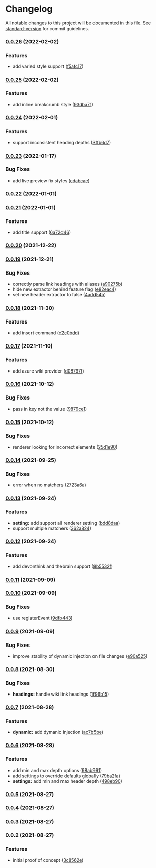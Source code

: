 # Changelog

All notable changes to this project will be documented in this file. See [standard-version](https://github.com/conventional-changelog/standard-version) for commit guidelines.

### [0.0.26](https://github.com/Aidurber/obsidian-plugin-dynamic-toc/compare/0.0.25...0.0.26) (2022-02-02)


### Features

* add varied style support ([f5afc17](https://github.com/Aidurber/obsidian-plugin-dynamic-toc/commit/f5afc1731e837568f6978b1cf9cf15b762cd95f5))

### [0.0.25](https://github.com/Aidurber/obsidian-plugin-dynamic-toc/compare/0.0.24...0.0.25) (2022-02-02)


### Features

* add inline breakcrumb style ([93dba71](https://github.com/Aidurber/obsidian-plugin-dynamic-toc/commit/93dba71dcfad10bde5924ebf45f6e11b183a3691))

### [0.0.24](https://github.com/Aidurber/obsidian-plugin-dynamic-toc/compare/0.0.23...0.0.24) (2022-02-01)


### Features

* support inconsistent heading depths ([3ffb6d7](https://github.com/Aidurber/obsidian-plugin-dynamic-toc/commit/3ffb6d70281b461527f9d0c6c30754efd65f7638))

### [0.0.23](https://github.com/Aidurber/obsidian-plugin-dynamic-toc/compare/0.0.22...0.0.23) (2022-01-17)


### Bug Fixes

* add live preview fix styles ([cdabcae](https://github.com/Aidurber/obsidian-plugin-dynamic-toc/commit/cdabcaee8ef77fad74ffb1f3e20352f28083fbb6))

### [0.0.22](https://github.com/Aidurber/obsidian-plugin-dynamic-toc/compare/0.0.21...0.0.22) (2022-01-01)

### [0.0.21](https://github.com/Aidurber/obsidian-plugin-dynamic-toc/compare/0.0.20...0.0.21) (2022-01-01)


### Features

* add title support ([6a72d46](https://github.com/Aidurber/obsidian-plugin-dynamic-toc/commit/6a72d46b07656d8bbbf559df14469b8fe96bd524))

### [0.0.20](https://github.com/Aidurber/obsidian-plugin-dynamic-toc/compare/0.0.19...0.0.20) (2021-12-22)

### [0.0.19](https://github.com/Aidurber/obsidian-plugin-dynamic-toc/compare/0.0.18...0.0.19) (2021-12-21)


### Bug Fixes

* correctly parse link headings with aliases ([a90275b](https://github.com/Aidurber/obsidian-plugin-dynamic-toc/commit/a90275b33a91c276fd34f0fc15d7eeb35b500568))
* hide new extractor behind feature flag ([e82eac4](https://github.com/Aidurber/obsidian-plugin-dynamic-toc/commit/e82eac4e23ff1898dbf555fa8524b64bde502d00))
* set new header extractor to false ([4add54b](https://github.com/Aidurber/obsidian-plugin-dynamic-toc/commit/4add54b1e8ada2835f246636f7ba1f20842a7ba5))

### [0.0.18](https://github.com/Aidurber/obsidian-plugin-dynamic-toc/compare/0.0.17...0.0.18) (2021-11-30)


### Features

* add insert command ([c2c0bdd](https://github.com/Aidurber/obsidian-plugin-dynamic-toc/commit/c2c0bdd48ca6286bb48e478f8c6cc04fc43be741))

### [0.0.17](https://github.com/Aidurber/obsidian-plugin-dynamic-toc/compare/0.0.16...0.0.17) (2021-11-10)


### Features

* add azure wiki provider ([d08797f](https://github.com/Aidurber/obsidian-plugin-dynamic-toc/commit/d08797f9594761aa2e2a173e541814f5f764dca5))

### [0.0.16](https://github.com/Aidurber/obsidian-plugin-dynamic-toc/compare/0.0.15...0.0.16) (2021-10-12)


### Bug Fixes

* pass in key not the value ([9879ce1](https://github.com/Aidurber/obsidian-plugin-dynamic-toc/commit/9879ce1426a60f6565b11da252a77276fdd6c6bc))

### [0.0.15](https://github.com/Aidurber/obsidian-plugin-dynamic-toc/compare/0.0.14...0.0.15) (2021-10-12)


### Bug Fixes

* renderer looking for incorrect elements ([25d1e90](https://github.com/Aidurber/obsidian-plugin-dynamic-toc/commit/25d1e905e822d2ef56da7e65c5a7b05f92646cdf))

### [0.0.14](https://github.com/Aidurber/obsidian-plugin-dynamic-toc/compare/0.0.13...0.0.14) (2021-09-25)


### Bug Fixes

* error when no matchers ([2723a6a](https://github.com/Aidurber/obsidian-plugin-dynamic-toc/commit/2723a6a9484d3b758bd7074536cf9ab9d3617b54))

### [0.0.13](https://github.com/Aidurber/obsidian-plugin-dynamic-toc/compare/0.0.12...0.0.13) (2021-09-24)


### Features

* **setting:** add support all renderer setting ([bdd8daa](https://github.com/Aidurber/obsidian-plugin-dynamic-toc/commit/bdd8daa89a33f3aaa19bd733a408f65a61790b03))
* support multiple matchers ([362a824](https://github.com/Aidurber/obsidian-plugin-dynamic-toc/commit/362a8246b6799c39f22ddeab0dac10199f9e2cf1))

### [0.0.12](https://github.com/Aidurber/obsidian-plugin-dynamic-toc/compare/0.0.11...0.0.12) (2021-09-24)


### Features

* add devonthink and thebrain support ([8b5532f](https://github.com/Aidurber/obsidian-plugin-dynamic-toc/commit/8b5532f9e9558f403bf6af1b1254b731df6579e0))

### [0.0.11](https://github.com/Aidurber/obsidian-plugin-dynamic-toc/compare/0.0.10...0.0.11) (2021-09-09)

### [0.0.10](https://github.com/Aidurber/obsidian-plugin-dynamic-toc/compare/0.0.9...0.0.10) (2021-09-09)


### Bug Fixes

* use registerEvent ([9dfb443](https://github.com/Aidurber/obsidian-plugin-dynamic-toc/commit/9dfb443b00f18254e350bf9a368d746ad13e15ec))

### [0.0.9](https://github.com/Aidurber/obsidian-plugin-dynamic-toc/compare/0.0.8...0.0.9) (2021-09-09)


### Bug Fixes

* improve stability of dynamic injection on file changes ([e90a525](https://github.com/Aidurber/obsidian-plugin-dynamic-toc/commit/e90a525c7d0b5358183b408b72c9540f3286304a))

### [0.0.8](https://github.com/Aidurber/obsidian-plugin-dynamic-toc/compare/0.0.7...0.0.8) (2021-08-30)


### Bug Fixes

* **headings:** handle wiki link headings ([1f96b15](https://github.com/Aidurber/obsidian-plugin-dynamic-toc/commit/1f96b15e75b6d51f1ca8f66ba229035aeb781d74))

### [0.0.7](https://github.com/Aidurber/obsidian-plugin-dynamic-toc/compare/0.0.6...0.0.7) (2021-08-28)


### Features

* **dynamic:** add dymanic injection ([ac7b5be](https://github.com/Aidurber/obsidian-plugin-dynamic-toc/commit/ac7b5be3c432ed1b5b69bded6aefcdcb94b8f3b5))

### [0.0.6](https://github.com/Aidurber/obsidian-plugin-dynamic-toc/compare/0.0.5...0.0.6) (2021-08-28)


### Features

* add min and max depth options ([98ab991](https://github.com/Aidurber/obsidian-plugin-dynamic-toc/commit/98ab9916052c625ba6fd9e0e2f1563173c8c7a19))
* add settings to override defaults globally ([79ba2fa](https://github.com/Aidurber/obsidian-plugin-dynamic-toc/commit/79ba2fa97c6432930a9125fde1ca3341150796ee))
* **settings:** add min and max header depth ([498eb90](https://github.com/Aidurber/obsidian-plugin-dynamic-toc/commit/498eb90e39aee244e18351c11bea443bffe60e5c))

### [0.0.5](https://github.com/Aidurber/obsidian-plugin-dynamic-toc/compare/0.0.4...0.0.5) (2021-08-27)

### [0.0.4](https://github.com/Aidurber/obsidian-plugin-dynamic-toc/compare/0.0.3...0.0.4) (2021-08-27)

### [0.0.3](https://github.com/Aidurber/obsidian-plugin-dynamic-toc/compare/0.0.2...0.0.3) (2021-08-27)

### 0.0.2 (2021-08-27)


### Features

* initial proof of concept ([3c8562e](https://github.com/Aidurber/obsidian-plugin-dynamic-toc/commit/3c8562e5acac9afcff5fcf8fabe84ed27f8290b9))
